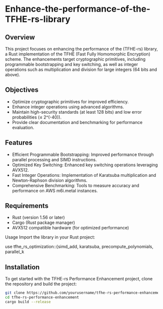 # Enhance-the-performance-of-the-TFHE-rs-library

## Overview

This project focuses on enhancing the performance of the (TFHE-rs) library, a Rust implementation of the TFHE (Fast Fully Homomorphic Encryption) scheme. 
The enhancements target cryptographic primitives, including programmable bootstrapping and key switching, as well as integer operations such as multiplication 
and division for large integers (64 bits and above).

## Objectives

- Optimize cryptographic primitives for improved efficiency.
- Enhance integer operations using advanced algorithms.
- Maintain high-security standards (at least 128 bits) and low error probabilities (≤ 2^(-40)).
- Provide clear documentation and benchmarking for performance evaluation.

## Features

- Efficient Programmable Bootstrapping: Improved performance through parallel processing and SIMD instructions.
- Optimized Key Switching: Enhanced key switching operations leveraging AVX512.
- Fast Integer Operations: Implementation of Karatsuba multiplication and Newton-Raphson division algorithms.
- Comprehensive Benchmarking: Tools to measure accuracy and performance on AWS m6i.metal instances.

## Requirements

- Rust (version 1.56 or later)
- Cargo (Rust package manager)
- AVX512 compatible hardware (for optimized performance)

Usage
Import the library in your Rust project:

use tfhe_rs_optimization::{simd_add, karatsuba, precompute_polynomials, parallel_k

## Installation

To get started with the TFHE-rs Performance Enhancement project, clone the repository and build the project:

```bash
git clone https://github.com/yourusername/tfhe-rs-performance-enhancement.git
cd tfhe-rs-performance-enhancement
cargo build --release



